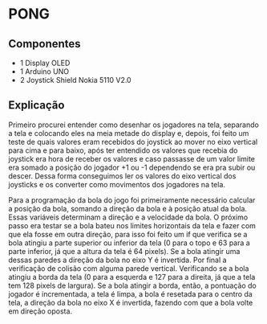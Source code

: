 # PONG

## Componentes
- 1 Display OLED
- 1 Arduino UNO
- 2 Joystick Shield Nokia 5110 V2.0



## Explicação
Primeiro procurei entender como desenhar os jogadores na tela, separando a tela e colocando eles na meia metade do display e, depois, foi feito um teste de quais valores eram recebidos do joystick ao mover no eixo vertical para cima e para baixo, após ter entendido os valores que recebia do joystick era hora de receber os valores e caso passasse de um valor limite era somado a posição do jogador +1 ou -1 dependendo se era pra subir ou descer. Dessa forma conseguimos ler os valores do eixo vertical dos joysticks e os converter como movimentos dos jogadores na tela.

Para a programação da bola do jogo foi primeiramente necessário calcular a posição da bola, somando a direção da bola e à posição atual da bola. Essas variáveis determinam a direção e a velocidade da bola. O próximo passo era testar se a bola bateu nos limites horizontais da tela e fazer com que ela fosse em outra direção, para isso foi feito um if que verifica se a bola atingiu a parte superior ou inferior da tela (0 para o topo e 63 para a parte inferior, já que a altura da tela é 64 pixels). Se a bola atingir uma dessas paredes a direção da bola no eixo Y é invertida. Por final a verificação de colisão com alguma parede vertical. Verificando se a bola atingiu a borda da tela (0 para a esquerda e 127 para a direita, já que a tela tem 128 pixels de largura). Se a bola atingir a borda, então, a pontuação do jogador é incrementada, a tela é limpa, a bola é resetada para o centro da tela, a direção da bola no eixo X é invertida, fazendo com que a bola volte em direção oposta.